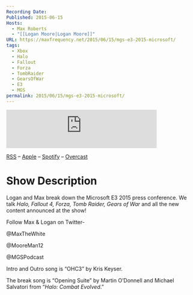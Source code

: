 ```yaml
---
Recording Date: 
Published: 2015-06-15
Hosts:
  - Max Roberts
  - "[[Logan Moore|Logan Moore]]"
URL: https://maxfrequency.net/2015/06/15/mgs-e3-2015-microsoft/
tags:
  - Xbox
  - Halo
  - Fallout
  - Forza
  - TombRaider
  - GearsOfWar
  - E3
  - MGS
permalink: 2015/06/15/mgs-e3-2015-microsoft/
---
```

<iframe src="https://podcasters.spotify.com/pod/show/millennialgamingspeak/embed/episodes/E3-2015-Breaking-Down-Microsofts-Press-Conference-e1adhpf/a-a6ts40m" height="102px" width="400px" frameborder="0" scrolling="no"></iframe>

[RSS](https://anchor.fm/s/74aa3858/podcast/rss) – [Apple](https://podcasts.apple.com/us/podcast/episode-3-gdc-wrap-up/id1000915981?i=1000542222515) – [Spotify](https://open.spotify.com/episode/7wePXT4Bt22LWifVLx3n8y) – [Overcast](https://overcast.fm/+EtIgeWxEU)
# Show Description

Logan and Max break down the Microsoft E3 2015 press conference. We talk *Halo, Fallout 4, Forza, Tomb Raider, Gears of War* and all the new content announced at the show!

Follow Max & Logan on Twitter-

@MaxTheWhite

@MooreMan12

@MGSPodcast

Intro and Outro song is “OHC3” by Kris Keyser.

The break song is “Opening Suite” by Martin O’Donnell and Michael Salvatori from “*Halo: Combat Evolved*.”